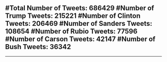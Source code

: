 #Total Number of Tweets: 686429 
#Number of Trump Tweets: 215221
#Number of Clinton Tweets: 206469
#Number of Sanders Tweets: 108654
#Number of Rubio Tweets: 77596
#Number of Carson Tweets: 42147
#Number of Bush Tweets: 36342
---
---
